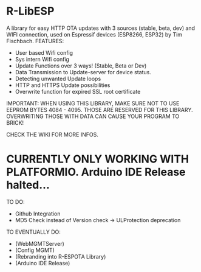 # R-LibESP
A library for easy HTTP OTA updates with 3 sources (stable, beta, dev) and WIFI connection, used on Espressif devices (ESP8266, ESP32) by Tim Fischbach.
FEATURES:
- User based Wifi config
- Sys intern Wifi config
- Update Functions over 3 ways! (Stable, Beta or Dev)
- Data Transmission to Update-server for device status.
- Detecting unwanted Update loops
- HTTP and HTTPS Update possibilities
- Overwrite function for expired SSL root certificate

IMPORTANT: WHEN USING THIS LIBRARY, MAKE SURE NOT TO USE EEPROM BYTES 4084 - 4095. THOSE ARE RESERVED FOR THIS LIBRARY. OVERWRITING THOSE WITH DATA CAN CAUSE YOUR PROGRAM TO BRICK!

CHECK THE WIKI FOR MORE INFOS.

# CURRENTLY ONLY WORKING WITH PLATFORMIO. Arduino IDE Release halted...

TO DO:
- Github Integration
- MD5 Check instead of Version check -> ULProtection deprecation


TO EVENTUALLY DO:
- (WebMGMTServer)
- (Config MGMT)
- (Rebranding into R-ESPOTA Library)
- (Arduino IDE Release)
